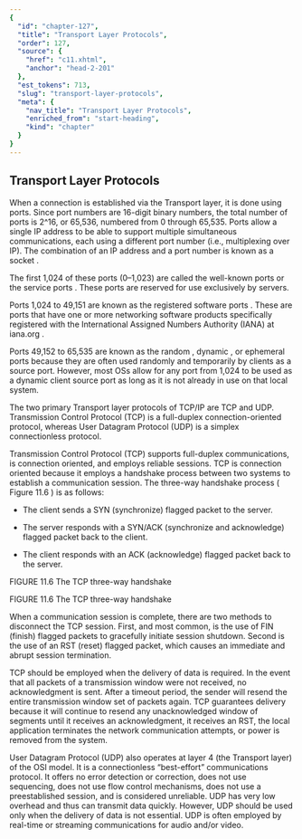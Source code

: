 ```yaml
---
{
  "id": "chapter-127",
  "title": "Transport Layer Protocols",
  "order": 127,
  "source": {
    "href": "c11.xhtml",
    "anchor": "head-2-201"
  },
  "est_tokens": 713,
  "slug": "transport-layer-protocols",
  "meta": {
    "nav_title": "Transport Layer Protocols",
    "enriched_from": "start-heading",
    "kind": "chapter"
  }
}
---
```

## Transport Layer Protocols

When a connection is established via the Transport layer, it is done using ports. Since port numbers are 16-digit binary numbers, the total number of ports is 2^16, or 65,536, numbered from 0 through 65,535. Ports allow a single IP address to be able to support multiple simultaneous communications, each using a different port number (i.e., multiplexing over IP). The combination of an IP address and a port number is known as a socket .

The first 1,024 of these ports (0–1,023) are called the well-known ports or the service ports . These ports are reserved for use exclusively by servers.

Ports 1,024 to 49,151 are known as the registered software ports . These are ports that have one or more networking software products specifically registered with the International Assigned Numbers Authority (IANA) at iana.org .

Ports 49,152 to 65,535 are known as the random , dynamic , or ephemeral ports because they are often used randomly and temporarily by clients as a source port. However, most OSs allow for any port from 1,024 to be used as a dynamic client source port as long as it is not already in use on that local system.

The two primary Transport layer protocols of TCP/IP are TCP and UDP. Transmission Control Protocol (TCP) is a full-duplex connection-oriented protocol, whereas User Datagram Protocol (UDP) is a simplex connectionless protocol.

Transmission Control Protocol (TCP) supports full-duplex communications, is connection oriented, and employs reliable sessions. TCP is connection oriented because it employs a handshake process between two systems to establish a communication session. The three-way handshake process ( Figure 11.6 ) is as follows:

- The client sends a SYN (synchronize) flagged packet to the server.

- The server responds with a SYN/ACK (synchronize and acknowledge) flagged packet back to the client.

- The client responds with an ACK (acknowledge) flagged packet back to the server.

FIGURE 11.6 The TCP three-way handshake

FIGURE 11.6 The TCP three-way handshake

When a communication session is complete, there are two methods to disconnect the TCP session. First, and most common, is the use of FIN (finish) flagged packets to gracefully initiate session shutdown. Second is the use of an RST (reset) flagged packet, which causes an immediate and abrupt session termination.

TCP should be employed when the delivery of data is required. In the event that all packets of a transmission window were not received, no acknowledgment is sent. After a timeout period, the sender will resend the entire transmission window set of packets again. TCP guarantees delivery because it will continue to resend any unacknowledged window of segments until it receives an acknowledgment, it receives an RST, the local application terminates the network communication attempts, or power is removed from the system.

User Datagram Protocol (UDP) also operates at layer 4 (the Transport layer) of the OSI model. It is a connectionless “best-effort” communications protocol. It offers no error detection or correction, does not use sequencing, does not use flow control mechanisms, does not use a preestablished session, and is considered unreliable. UDP has very low overhead and thus can transmit data quickly. However, UDP should be used only when the delivery of data is not essential. UDP is often employed by real-time or streaming communications for audio and/or video.
